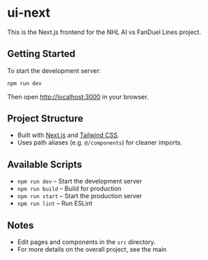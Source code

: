 # ui-next

This is the Next.js frontend for the NHL AI vs FanDuel Lines project.

## Getting Started

To start the development server:

```bash
npm run dev
```

Then open [http://localhost:3000](http://localhost:3000) in your browser.

## Project Structure

- Built with [Next.js](https://nextjs.org) and [Tailwind CSS](https://tailwindcss.com).
- Uses path aliases (e.g. `@/components`) for cleaner imports.

## Available Scripts

- `npm run dev` – Start the development server
- `npm run build` – Build for production
- `npm run start` – Start the production server
- `npm run lint` – Run ESLint

## Notes

- Edit pages and components in the `src` directory.
- For more details on the overall project, see the main

